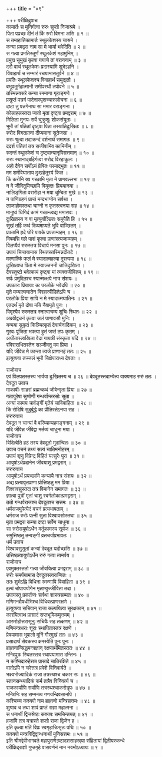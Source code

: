 +++
title = "०९"

+++
परीक्षिदुवाच  
कामार्तः स मुनिर्गत्वा रुरुः सुप्तो निजाश्रमे ।  
पिता पप्रच्छ दीनं तं किं रुरो विमना असि ॥ १ ॥  
स तमाहातिकामार्तः स्थूलकेशस्य चाश्रमे ।  
कन्या प्रमद्वरा नाम सा मे भार्या भवेदिति ॥ २ ॥  
स गत्वा प्रमतिस्तूर्णं स्थूलकेशं महामुनिम् ।  
प्रमुह्य सुमुखं कृत्वा ययाचे तां वराननाम् ॥ ३ ॥  
ददौ वाचं स्थूलकेशः प्रदास्यामि शुभेऽहनि ।  
विवाहार्थं च सम्भारं रचयामासतुर्वने ॥ ४ ॥  
प्रमतिः स्थूलकेशश्च विवाहार्थं समुद्यतौ ।  
बभूवतुर्महात्मानौ समीपस्थौ तपोवने ॥ ५ ॥  
तस्मिन्नवसरे कन्या रममाणा गृहाङ्गणे ।  
प्रसुप्तं पन्नगं पादेनास्पृशच्चारुलोचना ॥ ६ ॥  
दष्टा तु पन्नगेनाथ सा ममार वराङ्गना ।  
कोलाहलस्तदा जातो मृतां दृष्ट्वा प्रमद्वराम् ॥ ७ ॥  
मिलिता मुनयः सर्वे चुक्रुशुः शोकसंयुताः ।  
भूमौ तां पतितां दृष्ट्वा पिता तस्यातिदुःखितः ॥ ८ ॥  
रुरोद विगतप्राणां दीप्यमानां सुतेजसा ।  
रुरुः श्रुत्वा तदाक्रन्दं दर्शनार्थं समागतः ॥ ९ ॥  
ददर्श पतितां तत्र सजीवामिव कामिनीम् ।  
रुदन्तं स्थूलकेशं च दृष्ट्वान्यानृषिसत्तमान् ॥ १० ॥  
रुरुः स्थानाद्‌बहिर्गत्वा रुरोद विरहाकुलः ।  
अहो दैवेन सर्पोऽयं प्रेषितः परमाद्‌भुतः ॥ ११ ॥  
मम शर्मविघाताय दुःखहेतुरयं किल ।  
किं करोमि क्व गच्छामि मृता मे प्राणवल्लभा ॥ १२ ॥  
न वै जीवितुमिच्छामि वियुक्तः प्रिययानया ।  
नालिङ्‌गिता वरारोहा न मया चुम्बिता मुखे ॥ १३ ॥  
न पाणिग्रहणं प्राप्तं मन्दभाग्येन सर्वथा ।  
लाजाहोमस्तथा चाग्नौ न कृतस्त्वनया सह ॥ १४ ॥  
मानुष्यं धिगिदं कामं गच्छन्त्वद्य ममासवः ।  
दुःखितस्य न वा मृत्युर्वाञ्छितः समुपैति हि ॥ १५ ॥  
सुखं तर्हि कथं दिव्यमाप्यते भुवि वाञ्छितम् ।  
प्रपतामि ह्रदे घोरे पावके प्रपताम्यहम् ॥ १६ ॥  
विषमद्मि गले पाशं कृत्वा प्राणांस्त्यजाम्यहम् ।  
विलप्यैवं रुरुस्तत्र विचार्य मनसा पुनः ॥ १७ ॥  
उपायं चिन्तयामास स्थितस्तस्मिन्नदीतटे ।  
मरणात्किं फलं मे स्यादात्महत्या दुरत्यया ॥ १८ ॥  
दुःखितश्च पिता मे स्याज्जननी चातिदुःखिता ।  
दैवस्तुष्टो भवेत्कामं दृष्ट्वा मां त्यक्तजीवितम् ॥ १९ ॥  
सर्वः प्रमुदितश्च स्यान्मत्क्षये नात्र संशयः ।  
उपकारः प्रियायाः कः परलोके भवेदपि ॥ २० ॥  
मृते मय्यात्मघातेन विरहात्पीडितेऽपि च ।  
परलोके प्रिया सापि न मे स्यादात्मघातिनः ॥ २१ ॥  
एतदर्थं मृते दोषा मयि नैवामृते पुनः ।  
विमृश्यैव रुरुस्तत्र स्नात्वाचम्य शुचिः स्थितः ॥ २२ ॥  
अब्रवीद्वचनं कृत्वा जलं पाणावसौ मुनिः ।  
यन्मया सुकृतं किञ्चित्कृतं देवार्चनादिकम् ॥ २३ ॥  
गुरवः पूजिता भक्त्या हुतं जप्तं तपः कृतम् ।  
अधीतास्त्वखिला वेदा गायत्री संस्कृता यदि ॥ २४ ॥  
रविराराधितस्तेन सञ्जीवतु मम प्रिया ।  
यदि जीवेन्न मे कान्ता त्यजे प्राणानहं ततः ॥ २५ ॥  
इत्युक्त्वा तज्जलं भूमौ चिक्षेपाराध्य देवताः ।  
  
राजोवाच  
एवं विलपतस्तस्य भार्यया दुःखितस्य च ॥ २६ ॥
देवदूतस्तदाभ्येत्य वाक्यमाह रुरुं ततः ।  
देवदूत उवाच  
माकार्षीः साहसं ब्रह्मन्कथं जीवेन्मृता प्रिया ॥ २७ ॥  
गतायुरेषा सुश्रोणी गन्धर्वाप्सरसोः सुता ।  
अन्यां कामय चार्वङ्गीं मृतेयं चाविवाहिता ॥ २८ ॥  
किं रोदिषि सुदुर्बुद्धे का प्रीतिस्तेऽनया सह ।  
रुरुरुवाच  
देवदूत न चान्यां वै वरिष्याम्यहमङ्गनाम् ॥ २९ ॥  
यदि जीवेन्न जीवेद्वा मर्तव्यं चाधुना मया ।  
राजोवाच  
विदित्वेति हठं तस्य देवदूतो मुदान्वितः ॥ ३० ॥  
उवाच वचनं तथ्यं सत्यं चातिमनोहरम् ।  
उपायं शृणु विप्रेन्द्र विहितं यत्सुरैः पुरा ॥ ३१ ॥  
आयुषोऽर्धप्रदानेन जीवयाशु प्रमद्वराम् ।  
रुरुरुवाच  
आयुषोऽर्धं प्रयच्छामि कन्यायै नात्र संशयः ॥ ३२ ॥  
अद्य प्रत्यावृतप्राणा प्रोत्तिष्ठतु मम प्रिया ।  
विश्वावसुस्तदा तत्र विमानेन समागतः ॥ ३३ ॥  
ज्ञात्वा पुत्रीं मृतां चाशु स्वर्गलोकात्प्रमद्वराम् ।  
ततो गन्धर्वराजश्च देवदूतश्च सत्तमः ॥ ३४ ॥  
धर्मराजमुपेत्येदं वचनं प्रत्यभाषताम् ।  
धर्मराज रुरोः पत्नी सुता विश्वावसोस्तथा ॥ ३५ ॥  
मृता प्रमद्वरा कन्या दष्टा सर्पेण चाधुना ।  
सा रुरोरायुषोऽर्धेन मर्तुकामस्य सूर्यज ॥ ३६ ॥  
समुत्तिष्ठतु तन्वङ्गी व्रतचर्याप्रभावतः ।  
धर्म उवाच  
विश्वावसुसुतां कन्यां देवदूत यदीच्छसि ॥ ३७ ॥  
उत्तिष्ठत्वायुषोऽर्धेन रुरुं गत्वा त्वमर्पय ।  
राजोवाच  
एवमुक्तस्ततो गत्वा जीवयित्वा प्रमद्वराम् ॥ ३८ ॥  
रुरोः समर्पयामास देवदूतस्त्वरान्वितः ।  
ततः शुभेऽह्नि विधिना रुरुणापि विवाहिता ॥ ३९ ॥  
इत्थं चोपाययोगेन मृताप्युज्जीविता तदा ।  
उपायस्तु प्रकर्तव्यः सर्वथा शास्त्रसम्मतः ॥ ४० ॥  
मणिमन्त्रौषधीभिश्च विधिवत्प्राणरक्षणे ।  
इत्युक्त्वा सचिवान् राजा कल्पयित्वा सुरक्षकान् ॥ ४१ ॥  
कारयित्वाथ प्रासादं सप्तभूमिकमुत्तमम् ।  
आरुरोहोत्तरासूनुः सचिवैः सह तत्क्षणम् ॥ ४२ ॥  
मणिमन्त्रधराः शूराः स्थापितास्तत्र रक्षणे ।  
प्रेषयामास भूपालो मुनिं गौरमुखं ततः ॥ ४३ ॥  
प्रसादार्थं सेवकस्य क्षमस्वेति पुनः पुनः ।  
ब्राह्मणान्सिद्धमन्त्रज्ञान् रक्षणार्थमितस्ततः ॥ ४४ ॥  
मन्त्रिपुत्रः स्थितस्तत्र स्थापयामास दन्तिनः ।  
न कश्चिदारुहेत्तत्र प्रासादे चातिरक्षिते ॥ ४५ ॥  
वातोऽपि न चरेत्तत्र प्रवेशे विनिवार्यते ।  
भक्ष्यभोज्यादिकं राजा तत्रस्थश्च चकार सः ॥ ४६ ॥  
स्तानसन्ध्यादिकं कर्म तत्रैव विनिवर्त्य च ।  
राजकार्याणि सर्वाणि तत्रस्थश्चाकरोन्नृपः ॥ ४७ ॥  
मन्त्रिभिः सह सम्मन्त्र्य गणयन्दिवसानपि ।  
कश्चिच्च कश्यपो नाम ब्राह्मणो मन्त्रिसत्तमः ॥ ४८ ॥  
शुश्राव च तथा शापं प्राप्तं राज्ञा महात्मना ।  
स धनार्थी द्विजश्रेष्ठः कश्यपः समचिन्तयत् ॥ ४९ ॥  
व्रजामि तत्र यत्रास्ते शप्तो राजा द्विजेन ह ।  
इति कृत्वा मतिं विप्रः स्वगृहान्निःसृतः पथि ॥ ५० ॥  
कश्यपो मन्त्रविद्विद्वान्धनार्थी मुनिसत्तमः ॥ ५१ ॥  
इति श्रीमद्देवीभागवते महापुराणेऽष्टादशसाहस्र्या संहितायां द्वितीयस्कन्धे  
परीक्षिद्‌राज्ञो गुप्तगृहे वासवर्णनं नाम नवमोऽध्यायः ॥ ९ ॥
